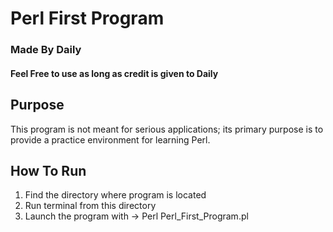 # Perl First Program
### Made By Daily 
#### Feel Free to use as long as credit is given to **Daily**

## Purpose 
This program is not meant for serious applications; its primary purpose is to provide a practice environment for learning Perl.

## How To Run
1) Find the directory where program is located
2) Run terminal from this directory
3) Launch the program with  -> Perl Perl_First_Program.pl